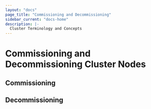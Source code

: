 ```yaml
---
layout: "docs"
page_title: "Commissioning and Decommissioning"
sidebar_current: "docs-home"
description: |-
  Cluster Terminology and Concepts
---
```


# Commissioning and Decommissioning Cluster Nodes

## Commissioning

## Decommissioning

